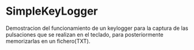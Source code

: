 # SimpleKeyLogger
Demostracion del funcionamiento de un keylogger para la captura de las pulsaciones que se realizan en el teclado, para posteriormente memorizarlas en un fichero(TXT).
